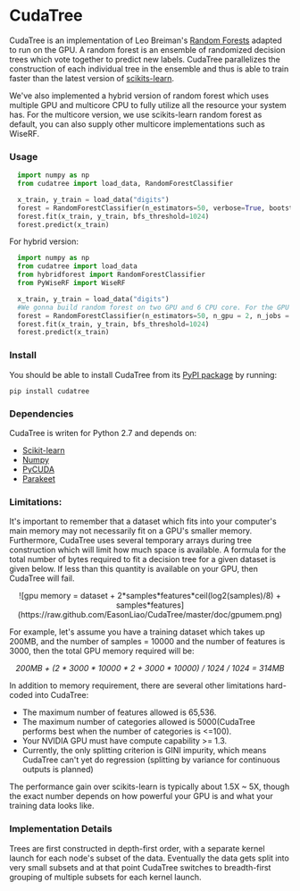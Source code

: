 CudaTree
==================

CudaTree is an implementation of Leo Breiman's [Random Forests](http://www.stat.berkeley.edu/~breiman/RandomForests/cc_home.htm)
adapted to run on the GPU. 
A random forest is an ensemble of randomized decision trees which  vote together to predict new labels.
CudaTree parallelizes the construction of each individual tree in the ensemble and thus is able to train faster than 
the latest version of [scikits-learn](http://scikit-learn.org/stable/modules/tree.html). 

We've also implemented a hybrid version of random forest which uses multiple GPU and multicore CPU to fully utilize all the 
resource your system has. For the multicore version, we use scikits-learn random forest as default, you can also supply other 
multicore implementations such as WiseRF.

### Usage


```python
  import numpy as np
  from cudatree import load_data, RandomForestClassifier

  x_train, y_train = load_data("digits")
  forest = RandomForestClassifier(n_estimators=50, verbose=True, bootstrap=False)
  forest.fit(x_train, y_train, bfs_threshold=1024)
  forest.predict(x_train)
```

For hybrid version:
```python
  import numpy as np
  from cudatree import load_data
  from hybridforest import RandomForestClassifier
  from PyWiseRF import WiseRF

  x_train, y_train = load_data("digits")
  #We gonna build random forest on two GPU and 6 CPU core. For the GPU version we use CudaTree, CPU version we use WiseRF
  forest = RandomForestClassifier(n_estimators=50, n_gpu = 2, n_jobs = 6, bootstrap=False, cpu_classifier = WiseRF)
  forest.fit(x_train, y_train, bfs_threshold=1024)
  forest.predict(x_train)
```


### Install 
You should be able to install CudaTree from its [PyPI package](https://pypi.python.org/pypi/cudatree/0.4) by running:

    pip install cudatree
    

### Dependencies 

CudaTree is writen for Python 2.7 and depends on:

* [Scikit-learn](http://scikit-learn.org/stable/)
* [Numpy](http://www.scipy.org/install.html)
* [PyCUDA](http://documen.tician.de/pycuda/#)
* [Parakeet](https://pypi.python.org/pypi/parakeet/0.16.2)


### Limitations:

It's important to remember that a dataset which fits into your computer's main memory may not necessarily fit on a GPU's smaller memory. 
Furthermore, CudaTree uses several temporary arrays during tree construction which will limit how much space is available. 
A formula for the total number of bytes required to fit a decision tree for a given dataset is given below. If less than this quantity is available 
on your GPU, then CudaTree will fail. 




<!-- 
\mathrm{GPU}\;\mathrm{memory}\;\mathrm{in}\;\mathrm{bytes} = \mathit{DatasetSize} + 2\cdot \mathit{Samples} \cdot \mathit{Features} \cdot \left\lceil \frac{\log_2 \mathit{Samples}}{8} \right\rceil + \mathit{Features} \cdot \mathit{Samples}
-->
  <div align="center">
  ![gpu memory = dataset + 2*samples*features*ceil(log2(samples)/8) + samples*features](https://raw.github.com/EasonLiao/CudaTree/master/doc/gpumem.png) 
  </div>

<!--     
  <i>(n_bytes_per_idx is 1 when the number of samples <= 256
  <br />
  n_bytes_per_idx is 2 when the number of samples <= 65536
  <br />
  n_bytes_per_idx is 4 when the number of samples <= 4294967296 
  <br />
  n_bytes_per_idx is 8 when the number of samples > 4294967296)</i>
  <br/>
 --> 
 
  For example, let's assume you have a training dataset which takes up 200MB, and the number of samples = 10000 and 
  the number of features is 3000, then the total GPU memory required will be: <br>
  <div align="center" style="font-style:italic;">
  200MB + (2 * 3000 * 10000 * 2 + 3000 * 10000) / 1024 / 1024 = 314MB
  </div>

In addition to memory requirement, there are several other limitations hard-coded into CudaTree: 

* The maximum number of features allowed is 65,536.
* The maximum number of categories allowed is 5000(CudaTree performs best when the number of categories is <=100).
* Your NVIDIA GPU must have compute capability >= 1.3.
* Currently, the only splitting criterion is GINI impurity, which means CudaTree can't yet do regression (splitting by variance for continuous outputs is planned)

The performance gain over scikits-learn is typically about 1.5X ~ 5X, though the exact number depends on how powerful your GPU is and what your training data looks like. 



### Implementation Details 

Trees are first constructed in depth-first order, with a separate kernel launch for each node's subset of the data. 
Eventually the data gets split into very small subsets and at that point CudaTree switches to breadth-first grouping
of multiple subsets for each kernel launch. 



